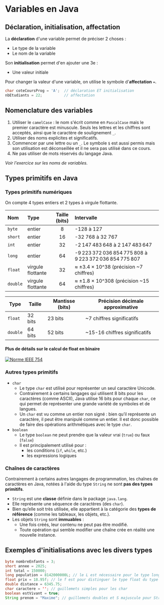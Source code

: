 # Variables en Java

## Déclaration, initialisation, affectation

La **déclaration** d'une variable permet de préciser 2 choses :

- Le type de la variable
- Le nom de la variable

Son **initialisation** permet d'en ajouter une 3e :

- Une valeur initiale

Pour changer la valeur d'une variable, on utilise le symbole d'**affectation** `=`.

```java
char coteCoursProg = 'A';  // déclaration ET initialisation
nbEtudiants = 22;          // affectation
```

## Nomenclature des variables

1. Utiliser le `camelCase` : le nom s'écrit comme en `PascalCase` mais le premier caractère est minuscule. Seuls les lettres et les chiffres sont acceptés, ainsi que le caractère de soulignement `_`.
2. Utiliser des noms explicites et significatifs.
3. Commencer par une lettre ou un `_`. Le symbole `$` est aussi permis mais son utilisation est déconseillée et il ne sera pas utilisé dans ce cours.
4. Ne pas utiliser de mots réservés du langage Java.

*Voir l'exercice sur les noms de variables.*

## Types primitifs en Java

### Types primitifs numériques

On compte 4 types entiers et 2 types à virgule flottante.

| Nom | Type | Taille (bits) | Intervalle |
|:---|:---|:---:|:---|
| `byte` | entier | 8 | -128 à 127 |
| `short` | entier | 16 | -32 768 à 32 767 |
| `int` | entier | 32 | -2 147 483 648 à 2 147 483 647 |
| `long` | entier | 64 | -9 223 372 036 854 775 808 à 9 223 372 036 854 775 807 |
| `float` | virgule flottante | 32 | ≈ ±3.4 × 10^38 (précision ~7 chiffres) |
| `double` | virgule flottante | 64 | ≈ ±1.8 × 10^308 (précision ~15 chiffres) |

|Type|Taille|Mantisse (bits)|Précision décimale approximative|
|---|---|---|---|
|`float`|32 bits|23 bits|~7 chiffres significatifs|
|`double`|64 bits|52 bits|~15-16 chiffres significatifs|

#### Plus de détails sur le calcul de float en binaire

[![Norme IEEE 754](https://img.youtube.com/vi/gWFGmcahd9c/0.jpg)](https://www.youtube.com/watch?v=gWFGmcahd9c)

### Autres types primitifs

- `char`
  - Le type `char` est utilisé pour représenter un seul caractère Unicode.
  - Contrairement à certains langages qui utilisent 8 bits pour les caractères (comme ASCII), Java utilise 16 bits pour chaque `char`, ce qui permet de représenter une grande variété de symboles et de langues.
  - Un `char` est vu comme un entier non signé : bien qu’il représente un caractère, il peut être manipulé comme un entier. Il est donc possible de faire des opérations arithmétiques avec le type `char`.
- `boolean`
  - Le type `boolean` ne peut prendre que la valeur vrai (`true`) ou faux (`false`)
  - Il est principalement utilisé pour :
    - les conditions (`if`, `while`, etc.)
    - les expressions logiques

### Chaînes de caractères

Contrairement à certains autres langages de programmation, les chaînes de caractères en Java, notées à l'aide du type `String` ne sont **pas des types primitifs**.

- `String` est une **classe** définie dans le package `java.lang`.
- Elle représente une séquence de caractères (des `char`).
- Bien qu’elle soit très utilisée, elle appartient à la catégorie des **types de référence** (comme les tableaux, les objets, etc.).
- Les objets `String` sont **immuables** :
  - Une fois créés, leur contenu ne peut pas être modifié.
  - Toute opération qui semble modifier une chaîne crée en réalité une nouvelle instance.

## Exemples d'initialisations avec les divers types

```java
byte nombreEnfants = 3;
short annee = 2025;
int total = 150000;
long population = 8142000000L; // le L est nécessaire pour le type long 
float prix = 18.95f; // le f est pour distinguer le type float du type double (par défaut)
double distance = 6345.75;
char caractere = ''; // guillemets simples pour les char
boolean estVivant = true;
String prenom = "Maxime"; // guillemets doubles et S majuscule pour String
```
